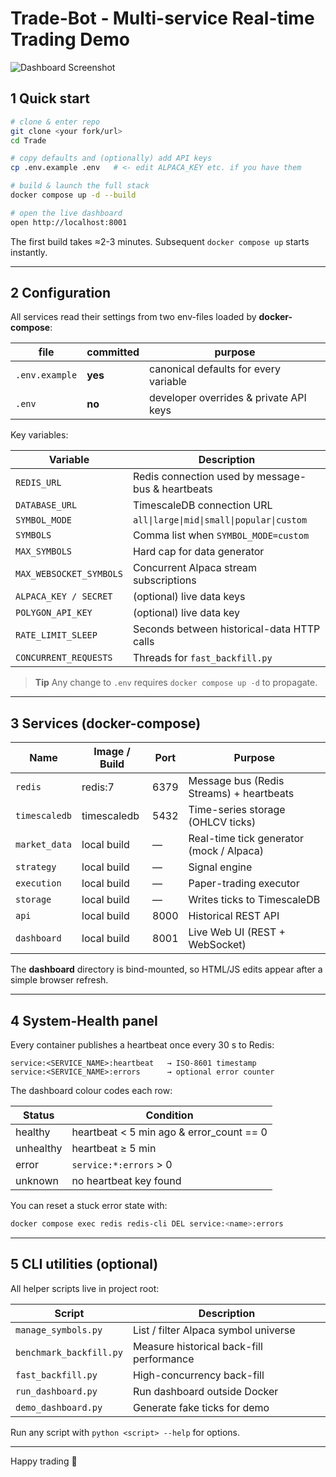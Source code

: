 # Trade-Bot ‑ Multi-service Real-time Trading Demo

![Dashboard Screenshot](docs/dashboard.png)

## 1  Quick start

```bash
# clone & enter repo
git clone <your fork/url>
cd Trade

# copy defaults and (optionally) add API keys
cp .env.example .env   # <- edit ALPACA_KEY etc. if you have them

# build & launch the full stack
docker compose up -d --build

# open the live dashboard
open http://localhost:8001
```
The first build takes ≈2-3 minutes. Subsequent `docker compose up` starts instantly.

---

## 2  Configuration
All services read their settings from two env-files loaded by **docker-compose**:

| file              | committed | purpose                                    |
|-------------------|-----------|--------------------------------------------|
| `.env.example`    | **yes**   | canonical defaults for every variable      |
| `.env`            | **no**    | developer overrides & private API keys     |

Key variables:

| Variable                     | Description                                               |
|------------------------------|-----------------------------------------------------------|
| `REDIS_URL`                  | Redis connection used by message-bus & heartbeats         |
| `DATABASE_URL`               | TimescaleDB connection URL                                |
| `SYMBOL_MODE`                | `all\|large\|mid\|small\|popular\|custom`              |
| `SYMBOLS`                    | Comma list when `SYMBOL_MODE=custom`                      |
| `MAX_SYMBOLS`                | Hard cap for data generator                               |
| `MAX_WEBSOCKET_SYMBOLS`      | Concurrent Alpaca stream subscriptions                    |
| `ALPACA_KEY / SECRET`        | (optional) live data keys                                 |
| `POLYGON_API_KEY`            | (optional) live data key                                  |
| `RATE_LIMIT_SLEEP`           | Seconds between historical-data HTTP calls                |
| `CONCURRENT_REQUESTS`        | Threads for `fast_backfill.py`                            |

> **Tip**   Any change to `.env` requires `docker compose up -d` to propagate.

---

## 3  Services (docker-compose)

| Name          | Image / Build | Port | Purpose                                   |
|---------------|--------------|------|-------------------------------------------|
| `redis`       | redis:7       | 6379 | Message bus (Redis Streams) + heartbeats  |
| `timescaledb` | timescaledb   | 5432 | Time-series storage (OHLCV ticks)         |
| `market_data` | local build   | —    | Real-time tick generator (mock / Alpaca)  |
| `strategy`    | local build   | —    | Signal engine                             |
| `execution`   | local build   | —    | Paper-trading executor                    |
| `storage`     | local build   | —    | Writes ticks to TimescaleDB               |
| `api`         | local build   | 8000 | Historical REST API                       |
| `dashboard`   | local build   | 8001 | Live Web UI (REST + WebSocket)            |

The **dashboard** directory is bind-mounted, so HTML/JS edits appear after a simple browser refresh.

---

## 4  System-Health panel
Every container publishes a heartbeat once every 30 s to Redis:

```
service:<SERVICE_NAME>:heartbeat   → ISO-8601 timestamp
service:<SERVICE_NAME>:errors      → optional error counter
```

The dashboard colour codes each row:

| Status      | Condition                                   |
|-------------|---------------------------------------------|
| healthy     | heartbeat < 5 min ago & error_count == 0     |
| unhealthy   | heartbeat ≥ 5 min                           |
| error       | `service:*:errors` > 0                      |
| unknown     | no heartbeat key found                      |

You can reset a stuck error state with:

```bash
docker compose exec redis redis-cli DEL service:<name>:errors
```

---

## 5  CLI utilities (optional)

All helper scripts live in project root:

| Script                  | Description                              |
|-------------------------|------------------------------------------|
| `manage_symbols.py`     | List / filter Alpaca symbol universe     |
| `benchmark_backfill.py` | Measure historical back-fill performance |
| `fast_backfill.py`      | High-concurrency back-fill               |
| `run_dashboard.py`      | Run dashboard outside Docker             |
| `demo_dashboard.py`     | Generate fake ticks for demo             |

Run any script with `python <script> --help` for options.

---

Happy trading 🚀 